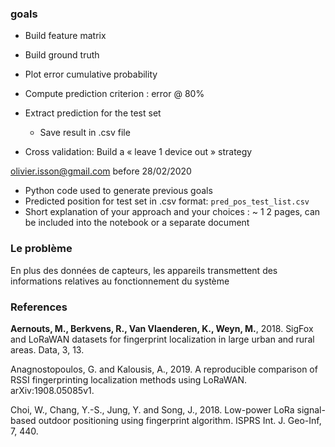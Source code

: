 ### goals

- Build feature matrix

- Build ground truth
- Plot error cumulative probability
- Compute prediction criterion : error @ 80%
- Extract prediction for the test set
  - Save result in .csv file
- Cross validation: Build a « leave 1 device out » strategy



olivier.isson@gmail.com  before 28/02/2020

- Python code used to generate previous goals
- Predicted position for test set in .csv format: `pred_pos_test_list.csv`
- Short explanation of your approach and your choices : ~ 1 2 pages, can be
  included into the notebook or a separate document



### Le problème

En plus des données de capteurs, les appareils transmettent des informations relatives au fonctionnement du système



### References



**Aernouts, M., Berkvens, R., Van Vlaenderen, K., Weyn, M.**, 2018. SigFox and LoRaWAN datasets for fingerprint localization in large urban and rural areas. Data, 3, 13.

Anagnostopoulos, G. and Kalousis, A., 2019. A reproducible comparison of RSSI fingerprinting localization methods using LoRaWAN. arXiv:1908.05085v1.

Choi, W.,  Chang, Y.-S., Jung, Y. and Song, J., 2018. Low-power LoRa signal-based outdoor positioning using fingerprint algorithm. ISPRS Int. J. Geo-Inf, 7, 440.



